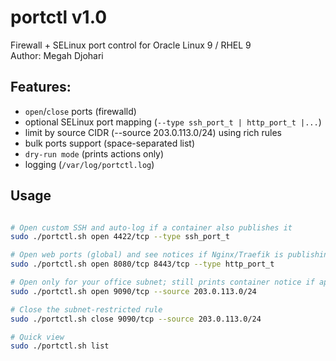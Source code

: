 # portctl v1.0
Firewall + SELinux port control for Oracle Linux 9 / RHEL 9  
Author: Megah Djohari
  
    
## Features:
   - `open`/`close` ports (firewalld)
   - optional SELinux port mapping (`--type ssh_port_t | http_port_t |...`)
   - limit by source CIDR (--source 203.0.113.0/24) using rich rules
   - bulk ports support (space-separated list)
   - `dry-run mode` (prints actions only)
   - logging (`/var/log/portctl.log`)
   

## Usage
```bash

# Open custom SSH and auto-log if a container also publishes it
sudo ./portctl.sh open 4422/tcp --type ssh_port_t

# Open web ports (global) and see notices if Nginx/Traefik is publishing them
sudo ./portctl.sh open 8080/tcp 8443/tcp --type http_port_t

# Open only for your office subnet; still prints container notice if applicable
sudo ./portctl.sh open 9090/tcp --source 203.0.113.0/24

# Close the subnet-restricted rule
sudo ./portctl.sh close 9090/tcp --source 203.0.113.0/24

# Quick view
sudo ./portctl.sh list

```